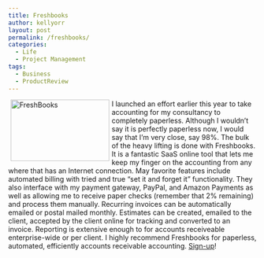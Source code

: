 ```yaml
---
title: Freshbooks
author: kellyorr
layout: post
permalink: /freshbooks/
categories:
  - Life
  - Project Management
tags:
  - Business
  - ProductReview
---
```

<a href="https://Digicomb.freshbooks.com/refer/www" style="background-color: transparent;"><img src="http://www.freshbooks.com/images/banners/fb200x125-loving.png" width="200" height="125" border="0" alt="FreshBooks"  align="left" hspace="5" /></a>I launched an effort earlier this year to take accounting for my consultancy to completely paperless. Although I wouldn&#8217;t say it is perfectly paperless now, I would say that I&#8217;m very close, say 98%. The bulk of the heavy lifting is done with Freshbooks. It is a fantastic SaaS online tool that lets me keep my finger on the accounting from any where that has an Internet connection. May favorite features include automated billing with tried and true &#8220;set it and forget it&#8221; functionality. They also interface with my payment gateway, PayPal, and Amazon Payments as well as allowing me to receive paper checks (remember that 2% remaining) and process them manually. Recurring invoices can be automatically emailed or postal mailed monthly. Estimates can be created, emailed to the client, accepted by the client online for tracking and converted to an invoice. Reporting is extensive enough to for accounts receiveable enterprise-wide or per client. I highly recommend Freshbooks for paperless, automated, efficiently accounts receivable accounting. [Sign-up][1]!

 [1]: https://Digicomb.freshbooks.com/refer/www